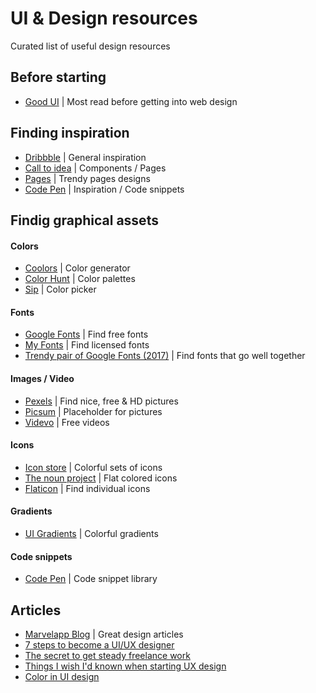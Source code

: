 # UI & Design resources
Curated list of useful design resources

## Before starting

- [Good UI](http://goodui.org/) | Most read before getting into web design


## Finding inspiration

- [Dribbble](https://dribbble.com/) | General inspiration
- [Call to idea](http://www.calltoidea.com/) | Components / Pages
- [Pages](http://www.pages.xyz/) | Trendy pages designs
- [Code Pen](http://codepen.io/) | Inspiration / Code snippets


## Findig graphical assets

#### Colors
- [Coolors](https://coolors.co/) | Color generator
- [Color Hunt](http://colorhunt.co/) | Color palettes
- [Sip](https://sipapp.io/) | Color picker


#### Fonts
- [Google Fonts](https://fonts.google.com/) | Find free fonts
- [My Fonts](https://www.myfonts.com/) | Find licensed fonts
- [Trendy pair of Google Fonts (2017)](http://fonts.greatsimple.io/) | Find fonts that go well together

#### Images / Video
- [Pexels](https://www.pexels.com/) | Find nice, free & HD pictures
- [Picsum](https://picsum.photos/) | Placeholder for pictures
- [Videvo](https://www.videvo.net/) | Free videos


#### Icons
- [Icon store](https://iconstore.co/) | Colorful sets of icons
- [The noun project](https://thenounproject.com/) |  Flat colored icons
- [Flaticon](https://www.flaticon.com/) | Find individual icons

#### Gradients
- [UI Gradients](https://uigradients.com/) | Colorful gradients

#### Code snippets
- [Code Pen](https://codepen.io/) | Code snippet library


## Articles
- [Marvelapp Blog](https://blog.marvelapp.com/) | Great design articles
- [7 steps to become a UI/UX designer](
https://blog.nicolesaidy.com/7-steps-to-become-a-ui-ux-designer-8beed7639a95)
- [The secret to get steady freelance work](https://blog.nicolesaidy.com/the-secret-to-get-steady-freelance-work-68956e248cbe)
- [Things I wish I'd known when starting UX design](https://blog.marvelapp.com/things-wish-id-known-starting-ux-design/)
- [Color in UI design](https://medium.com/@erikdkennedy/color-in-ui-design-a-practical-framework-e18cacd97f9e)
